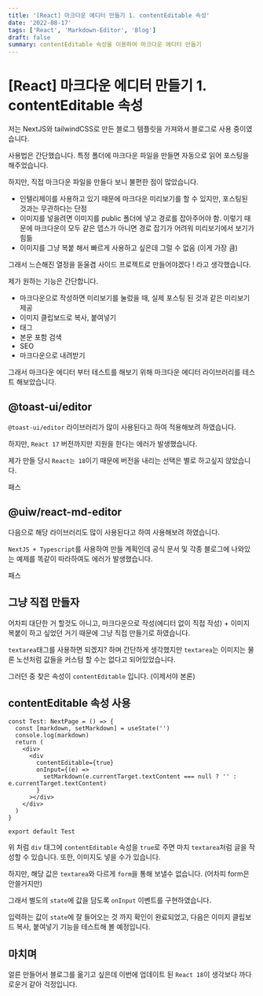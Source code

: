 ```yaml
---
title: '[React] 마크다운 에디터 만들기 1. contentEditable 속성'
date: '2022-08-17'
tags: ['React', 'Markdown-Editor', 'Blog']
draft: false
summary: contentEditable 속성을 이용하여 마크다운 에디터 만들기
---
```


# [React] 마크다운 에디터 만들기 1. contentEditable 속성

저는 NextJS와 tailwindCSS로 만든 블로그 템플릿을 가져와서 블로그로 사용 중이였습니다.

사용법은 간단했습니다. 특정 폴더에 마크다운 파일을 만들면 자동으로 읽어 포스팅을 해주었습니다.

하지만, 직접 마크다운 파일을 만들다 보니 불편한 점이 많았습니다.

- 인텔리제이를 사용하고 있기 때문에 마크다운 미리보기를 할 수 있지만, 포스팅된 것과는 무관하다는 단점
- 이미지를 넣을려면 이미지를 public 폴더에 넣고 경로를 잡아주어야 함. 이렇기 때문에 마크다운이 모두 같은 뎁스가 아니면 경로 잡기가 어려워 미리보기에서 보기가 힘듦
- 이미지를 그냥 복붙 해서 빠르게 사용하고 싶은데 그럴 수 없음 (이게 가장 큼)

그래서 느슨해진 열정을 돋울겸 사이드 프로젝트로 만들어야겠다 ! 라고 생각했습니다.

제가 원하는 기능은 간단합니다.

- 마크다운으로 작성하면 미리보기를 눌렀을 때, 실제 포스팅 된 것과 같은 미리보기 제공
- 이미지 클립보드로 복사, 붙여넣기
- 태그
- 본문 포함 검색
- SEO
- 마크다운으로 내려받기

그래서 마크다운 에디터 부터 테스트를 해보기 위해 마크다운 에디터 라이브러리를 테스트 해보았습니다.

## @toast-ui/editor

`@toast-ui/editor` 라이브러리가 많이 사용된다고 하여 적용해보려 하였습니다.

하지만, `React 17` 버전까지만 지원을 한다는 에러가 발생했습니다.

제가 만들 당시 `React는 18`이기 때문에 버전을 내리는 선택은 별로 하고싶지 않았습니다.

패스

## @uiw/react-md-editor

다음으로 해당 라이브러리도 많이 사용된다고 하여 사용해보려 하였습니다.

`NextJS + Typescript`를 사용하여 만들 계획인데 공식 문서 및 각종 블로그에 나와있는 예제를 똑같이 따라하여도 에러가 발생했습니다.

패스

## 그냥 직접 만들자

어차피 대단한 거 할것도 아니고, 마크다운으로 작성(에디터 없이 직접 작성) + 이미지 복붙이 하고 싶었던 거기 때문에 그냥 직접 만들기로 하였습니다.

`textarea`태그를 사용하면 되겠지? 하며 간단하게 생각했지만 `textarea`는 이미지는 물론 노션처럼 값들을 커스텀 할 수는 없다고 되어있었습니다.

그러던 중 찾은 속성이 `contentEditable` 입니다. (이제서야 본론)

## contentEditable 속성 사용

```tsx
const Test: NextPage = () => {
  const [markdown, setMarkdown] = useState('')
  console.log(markdown)
  return (
    <div>
      <div
        contentEditable={true}
        onInput={(e) =>
          setMarkdown(e.currentTarget.textContent === null ? '' : e.currentTarget.textContent)
        }
      ></div>
    </div>
  )
}

export default Test
```

위 처럼 `div` 태그에 `contentEditable` 속성을 `true`로 주면 마치 `textarea`처럼 글을 작성할 수 있습니다.
또한, 이미지도 넣을 수가 있습니다.

하지만, 해당 값은 `textarea`와 다르게 `form`을 통해 보낼수 없습니다. (어차피 form은 안쓸거지만)

그래서 별도의 `state`에 값을 담도록 `onInput` 이벤트를 구현하였습니다.

입력하는 값이 `state`에 잘 들어오는 것 까지 확인이 완료되었고, 다음은 이미지 클립보드 복사, 붙여넣기 기능을 테스트해 볼 예정입니다.

## 마치며

얼른 만들어서 블로그를 옮기고 싶은데 이번에 업데이트 된 `React 18`이 생각보다 까다로운거 같아 걱정입니다.
